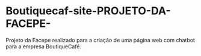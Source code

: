 # Boutiquecaf-site-PROJETO-DA-FACEPE-
Projeto da Facepe realizado para a criação de uma página web com chatbot para a empresa BoutiqueCafé.
